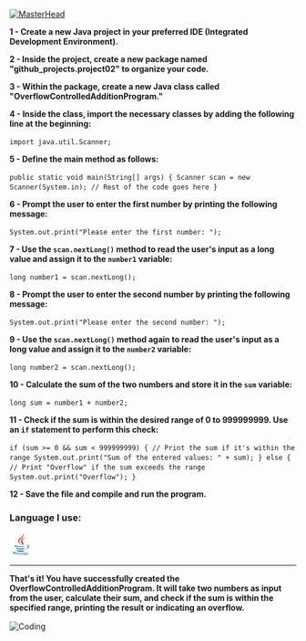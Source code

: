 [![MasterHead](https://visme.co/blog/wp-content/uploads/2020/03/animation-software-header-wide.gif)](https://meryemkolbasar.io)

**1 - Create a new Java project in your preferred IDE (Integrated Development Environment).**

**2 - Inside the project, create a new package named "github_projects.project02" to organize your code.**

**3 - Within the package, create a new Java class called "OverflowControlledAdditionProgram."**

**4 - Inside the class, import the necessary classes by adding the following line at the beginning:**

`import java.util.Scanner;`

**5 - Define the main method as follows:**

` public static void main(String[] args) {
    Scanner scan = new Scanner(System.in);
      // Rest of the code goes here } `
      
**6 - Prompt the user to enter the first number by printing the following message:**

`System.out.print("Please enter the first number: ");`

**7 - Use the `scan.nextLong()` method to read the user's input as a long value and assign it to the `number1` variable:**

`long number1 = scan.nextLong();`

**8 - Prompt the user to enter the second number by printing the following message:**

`System.out.print("Please enter the second number: ");`

**9 - Use the `scan.nextLong()` method again to read the user's input as a long value and assign it to the `number2` variable:**

`long number2 = scan.nextLong();`

**10 - Calculate the sum of the two numbers and store it in the `sum` variable:**

`long sum = number1 + number2;`

**11 - Check if the sum is within the desired range of 0 to 999999999. Use an `if` statement to perform this check:**

`if (sum >= 0 && sum < 999999999) {
    // Print the sum if it's within the range
    System.out.print("Sum of the entered values: " + sum);
} else {
    // Print "Overflow" if the sum exceeds the range
    System.out.print("Overflow");
} `

**12 - Save the file and compile and run the program.**

### Language I use:

<a href="https://www.java.com" target="_blank" rel="noreferrer"> <img src="https://raw.githubusercontent.com/devicons/devicon/master/icons/java/java-original.svg" alt="java" width="40" height="40"/> </a>

***

**That's it! You have successfully created the OverflowControlledAdditionProgram. It will take two numbers as input from the user, calculate their sum, and check if the sum is within the specified range, printing the result or indicating an overflow.**

<img align="center" alt="Coding" width="1000" src="https://cdn.kibrispdr.org/data/1796/the-end-gif-7.gif">
      
